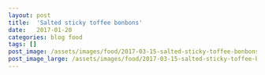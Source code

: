 ```yaml
---
layout: post
title:  'Salted sticky toffee bonbons'
date:   2017-01-20
categories: blog food
tags: []
post_image: /assets/images/food/2017-03-15-salted-sticky-toffee-bonbons.jpg
post_image_large: /assets/images/food/2017-03-15-salted-sticky-toffee-bonbons_large.jpg
---
```


